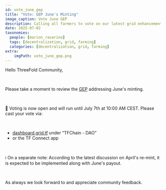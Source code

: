 ```yaml
---
id: vote_june_gep
title: "Vote: GEP June's Minting"
image_caption: Vote June GEP
description: Calling all farmers to vote on our latest grid enhancement proposal.
date: 2025-07-02
taxonomies:
  people: [marion_ravarino]
  tags: [decentralization, grid, farming]
  categories: [decentralization, grid, farming]
extra:
    imgPath: vote_june_gep.png
---
```


Hello ThreeFold Community,

<br/>

Please take a moment to review the [GEP](https://forum.threefold.io/t/gep-minting-june/4611) addressing June's minting.

<br/>

🚨 Voting is now open and will run until July 7th at 10:00 AM CEST. Please cast your vote via:

<br/>

- [dashboard.grid.tf](http://dashboard.grid.tf/) under “TFChain - DAO”
- or the TF Connect app

<br/>

ℹ️ On a separate note: According to the latest discussion on April's re-mint, it is expected to be implemented along with June's payout.

<br/>

As always we look forward to and appreciate community feedback.